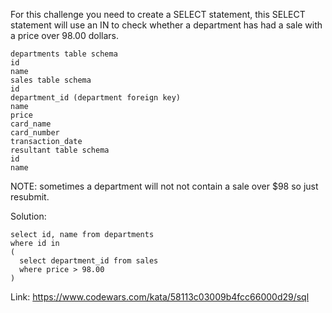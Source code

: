For this challenge you need to create a SELECT statement, this SELECT statement will use an IN to check whether a department has had a sale with a price over 98.00 dollars.

```
departments table schema
id
name
sales table schema
id
department_id (department foreign key)
name
price
card_name
card_number
transaction_date
resultant table schema
id
name
```
NOTE: sometimes a department will not not contain a sale over $98 so just resubmit.

Solution:
```
select id, name from departments
where id in
(
  select department_id from sales
  where price > 98.00
)

```
Link: https://www.codewars.com/kata/58113c03009b4fcc66000d29/sql
